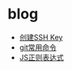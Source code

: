 # blog

* [创建SSH Key](https://github.com/MilkXin/blog/issues/1)
* [git常用命令](https://github.com/MilkXin/blog/issues/2)
* [JS正则表达式](https://github.com/MilkXin/blog/issues/3)
